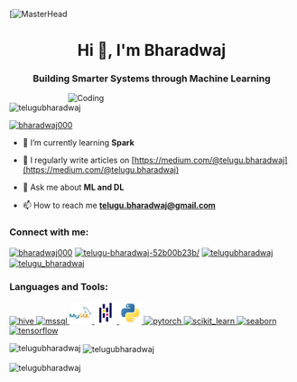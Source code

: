 [![MasterHead](https://user-images.githubusercontent.com/59453698/178947079-df3cd391-b419-4258-a542-b9a7e47e4351.gif)
<h1 align="center">Hi 👋, I'm Bharadwaj</h1>
<h3 align="center">Building Smarter Systems through Machine Learning</h3>
<img align="right" alt="Coding" width="400" src="https://cdn.dribbble.com/users/1162077/screenshots/3848914/programmer.gif"

<p align="left"> <img src="https://komarev.com/ghpvc/?username=telugubharadwaj&label=Profile%20views&color=0e75b6&style=flat" alt="telugubharadwaj" /> </p>

<p align="left"> <a href="https://twitter.com/bharadwaj000" target="blank"><img src="https://img.shields.io/twitter/follow/bharadwaj000?logo=twitter&style=for-the-badge" alt="bharadwaj000" /></a> </p>

- 🌱 I’m currently learning **Spark**

- 📝 I regularly write articles on [https://medium.com/@telugu.bharadwaj](https://medium.com/@telugu.bharadwaj)

- 💬 Ask me about **ML and DL**

- 📫 How to reach me **telugu.bharadwaj@gmail.com**

<h3 align="left">Connect with me:</h3>
<p align="left">
<a href="https://twitter.com/bharadwaj000" target="blank"><img align="center" src="https://raw.githubusercontent.com/rahuldkjain/github-profile-readme-generator/master/src/images/icons/Social/twitter.svg" alt="bharadwaj000" height="30" width="40" /></a>
<a href="https://linkedin.com/in/telugu-bharadwaj-52b00b23b/" target="blank"><img align="center" src="https://raw.githubusercontent.com/rahuldkjain/github-profile-readme-generator/master/src/images/icons/Social/linked-in-alt.svg" alt="telugu-bharadwaj-52b00b23b/" height="30" width="40" /></a>
<a href="https://kaggle.com/telugubharadwaj" target="blank"><img align="center" src="https://raw.githubusercontent.com/rahuldkjain/github-profile-readme-generator/master/src/images/icons/Social/kaggle.svg" alt="telugubharadwaj" height="30" width="40" /></a>
<a href="https://www.hackerrank.com/telugu_bharadwaj" target="blank"><img align="center" src="https://raw.githubusercontent.com/rahuldkjain/github-profile-readme-generator/master/src/images/icons/Social/hackerrank.svg" alt="telugu_bharadwaj" height="30" width="40" /></a>
</p>

<h3 align="left">Languages and Tools:</h3>
<p align="left"> <a href="https://hive.apache.org/" target="_blank" rel="noreferrer"> <img src="https://www.vectorlogo.zone/logos/apache_hive/apache_hive-icon.svg" alt="hive" width="40" height="40"/> </a> <a href="https://www.microsoft.com/en-us/sql-server" target="_blank" rel="noreferrer"> <img src="https://www.svgrepo.com/show/303229/microsoft-sql-server-logo.svg" alt="mssql" width="40" height="40"/> </a> <a href="https://www.mysql.com/" target="_blank" rel="noreferrer"> <img src="https://raw.githubusercontent.com/devicons/devicon/master/icons/mysql/mysql-original-wordmark.svg" alt="mysql" width="40" height="40"/> </a> <a href="https://pandas.pydata.org/" target="_blank" rel="noreferrer"> <img src="https://raw.githubusercontent.com/devicons/devicon/2ae2a900d2f041da66e950e4d48052658d850630/icons/pandas/pandas-original.svg" alt="pandas" width="40" height="40"/> </a> <a href="https://www.python.org" target="_blank" rel="noreferrer"> <img src="https://raw.githubusercontent.com/devicons/devicon/master/icons/python/python-original.svg" alt="python" width="40" height="40"/> </a> <a href="https://pytorch.org/" target="_blank" rel="noreferrer"> <img src="https://www.vectorlogo.zone/logos/pytorch/pytorch-icon.svg" alt="pytorch" width="40" height="40"/> </a> <a href="https://scikit-learn.org/" target="_blank" rel="noreferrer"> <img src="https://upload.wikimedia.org/wikipedia/commons/0/05/Scikit_learn_logo_small.svg" alt="scikit_learn" width="40" height="40"/> </a> <a href="https://seaborn.pydata.org/" target="_blank" rel="noreferrer"> <img src="https://seaborn.pydata.org/_images/logo-mark-lightbg.svg" alt="seaborn" width="40" height="40"/> </a> <a href="https://www.tensorflow.org" target="_blank" rel="noreferrer"> <img src="https://www.vectorlogo.zone/logos/tensorflow/tensorflow-icon.svg" alt="tensorflow" width="40" height="40"/> </a> </p>

<p><img align="left" src="https://github-readme-stats.vercel.app/api/top-langs?username=telugubharadwaj&show_icons=true&locale=en&layout=compact" alt="telugubharadwaj" /></p>

<p>&nbsp;<img align="center" src="https://github-readme-stats.vercel.app/api?username=telugubharadwaj&show_icons=true&locale=en" alt="telugubharadwaj" /></p>

<p><img align="center" src="https://github-readme-streak-stats.herokuapp.com/?user=telugubharadwaj&" alt="telugubharadwaj" /></p>

